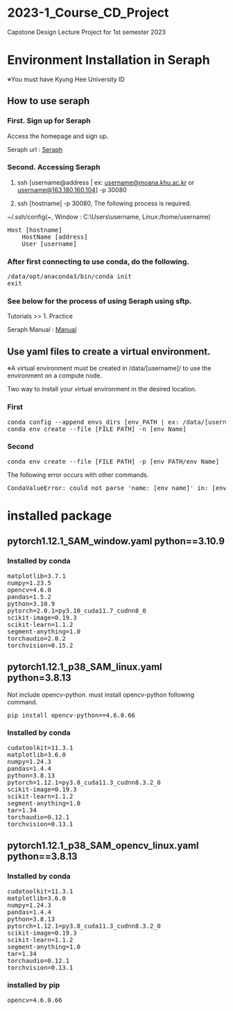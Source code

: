 # 2023-1_Course_CD_Project
Capstone Design Lecture Project for 1st semester 2023

# Environment Installation in Seraph

※You must have Kyung Hee University ID

## How to use seraph
### First. Sign up for Seraph
Access the homepage and sign up.

Seraph url : [Seraph][url]

[url]: http://seraph.khu.ac.kr:52080/ "Seraph"

### Second. Accessing Seraph
1.  ssh [username@address | ex: username@moana.khu.ac.kr or username@163.180.160.104] -p 30080

2.  ssh [hostname] -p 30080, The following process is required.

\~/.ssh/config(~, Window : C:\Users\username, Linux:/home/username)
<pre>
Host [hostname]
    HostName [address]
    User [username]
</pre>

### After first connecting to use conda, do the following.
<pre>
/data/opt/anaconda3/bin/conda init
exit
</pre>

### See below for the process of using Seraph using sftp.

Tutorials >> 1. Practice

Seraph Manual : [Manual][url2]

[url2]: https://nonstop-gravity-18d.notion.site/SERAPH-KHU-GPU-Cluster-User-Guide-a26618b911ee4e709e85fbe7f4cec807 "Manual"


## Use yaml files to create a virtual environment.

※A virtual environment must be created in /data/[username]/ to use the environment on a compute node.

Two way to install your virtual environment in the desired location.

### First
<pre>
conda config --append envs_dirs [env_PATH | ex: /data/[username]/]
conda env create --file [FILE_PATH] -n [env_Name]
</pre>

### Second
<pre>conda env create --file [FILE_PATH] -p [env_PATH/env_Name]</pre>

The following error occurs with other commands.
<pre>CondaValueError: could not parse 'name: [env_name]' in: [env_File]</pre>

# installed package
## pytorch1.12.1_SAM_window.yaml python==3.10.9
### Installed by conda
<pre>
matplotlib=3.7.1
numpy=1.23.5
opencv=4.6.0
pandas=1.5.2
python=3.10.9
pytorch=2.0.1=py3.10_cuda11.7_cudnn8_0
scikit-image=0.19.3
scikit-learn=1.1.2
segment-anything=1.0
torchaudio=2.0.2
torchvision=0.15.2
</pre>

## pytorch1.12.1_p38_SAM_linux.yaml python=3.8.13

Not include opencv-python. must install opencv-python following command.
<pre>pip install opencv-python==4.6.0.66</pre>

### Installed by conda
<pre>
cudatoolkit=11.3.1
matplotlib=3.6.0
numpy=1.24.3
pandas=1.4.4
python=3.8.13
pytorch=1.12.1=py3.8_cuda11.3_cudnn8.3.2_0
scikit-image=0.19.3
scikit-learn=1.1.2
segment-anything=1.0
tar=1.34
torchaudio=0.12.1
torchvision=0.13.1
</pre>

## pytorch1.12.1_p38_SAM_opencv_linux.yaml python==3.8.13

### Installed by conda
<pre>
cudatoolkit=11.3.1
matplotlib=3.6.0
numpy=1.24.3
pandas=1.4.4
python=3.8.13
pytorch=1.12.1=py3.8_cuda11.3_cudnn8.3.2_0
scikit-image=0.19.3
scikit-learn=1.1.2
segment-anything=1.0
tar=1.34
torchaudio=0.12.1
torchvision=0.13.1
</pre>

### installed by pip
<pre>
opencv=4.6.0.66
</pre>